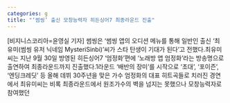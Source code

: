 ```yaml
---
categories: g
title: "‘썸씽’ 출신 모창능력자 히든싱어7 최종라운드 진출"
---
```

[비지니스코리아=윤영실 기자] 썸씽은 ‘썸씽 앱의 오디션 메뉴를 통해 일반인 출신 ‘최유미(썸씽 유저 닉네임 MysteriSinbi)’씨가 스타 탄생이 기대가 된다’고 전했다.최유미씨는 지난 9월 30일 방영된 히든싱어7 ‘엄정화’편에 ‘노래방 앱 엄정화’라는 방송명으로 출연하여 최종라운드까지 진출했다.1라운드 ‘배반의 장미’를 시작으로 ‘초대’, ‘포이즌’, ‘엔딩크레딧’ 등 올해 데뷔 30주년을 맞은 가수 엄정화의 대표 히트곡들로 치러진 경연에서 최유미씨는 비록 최종라운드에서 원조가수의 벽을 넘지는 못했으나 모창능력자로 참여했던